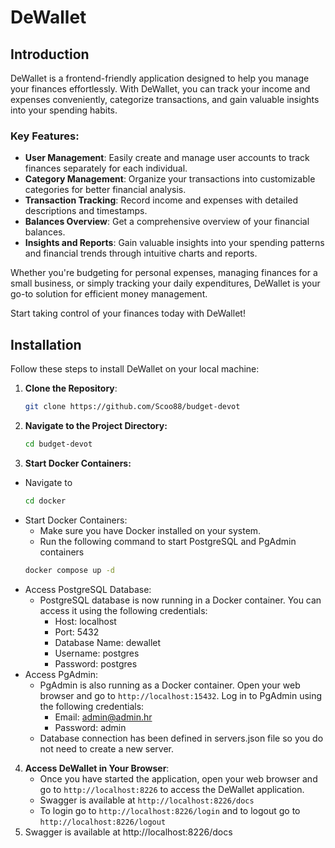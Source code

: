 # DeWallet


## Introduction

DeWallet is a frontend-friendly application designed to help you manage your finances effortlessly. With DeWallet, you can track your income and expenses conveniently, categorize transactions, and gain valuable insights into your spending habits.

### Key Features:
- **User Management**: Easily create and manage user accounts to track finances separately for each individual.
- **Category Management**: Organize your transactions into customizable categories for better financial analysis.
- **Transaction Tracking**: Record income and expenses with detailed descriptions and timestamps.
- **Balances Overview**: Get a comprehensive overview of your financial balances.
- **Insights and Reports**: Gain valuable insights into your spending patterns and financial trends through intuitive charts and reports.

Whether you're budgeting for personal expenses, managing finances for a small business, or simply tracking your daily expenditures, DeWallet is your go-to solution for efficient money management.

Start taking control of your finances today with DeWallet!

## Installation

Follow these steps to install DeWallet on your local machine:

1. **Clone the Repository**: 
   ```bash
   git clone https://github.com/Scoo88/budget-devot
   ```
2. **Navigate to the Project Directory:**
    ```bash
    cd budget-devot
    ```
3. **Start Docker Containers:**
- Navigate to
  ```bash
  cd docker
  ```
- Start Docker Containers:
    - Make sure you have Docker installed on your system.
    - Run the following command to start PostgreSQL and PgAdmin containers
  ```bash
  docker compose up -d
  ```
- Access PostgreSQL Database:
   - PostgreSQL database is now running in a Docker container. You can access it using the following credentials:
      - Host: localhost
      - Port: 5432
      - Database Name: dewallet
      - Username: postgres
      - Password: postgres
- Access PgAdmin:
    - PgAdmin is also running as a Docker container. Open your web browser and go to `http://localhost:15432`. Log in to PgAdmin using the following credentials:
      - Email: admin@admin.hr
      - Password: admin
    - Database connection has been defined in servers.json file so you do not need to create a new server.
4. **Access DeWallet in Your Browser**:
   - Once you have started the application, open your web browser and go to `http://localhost:8226` to access the DeWallet application.
   - Swagger is available at `http://localhost:8226/docs`
   - To login go to `http://localhost:8226/login` and to logout go to `http://localhost:8226/logout`
4. Swagger is available at http://localhost:8226/docs
